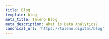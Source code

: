 ```yaml
---
title: Blog
template: blog
meta_title: Taleno Blog
meta_description: What is Data Analytics?
canonical_url: 'https://taleno.digital/blog'
---
```

